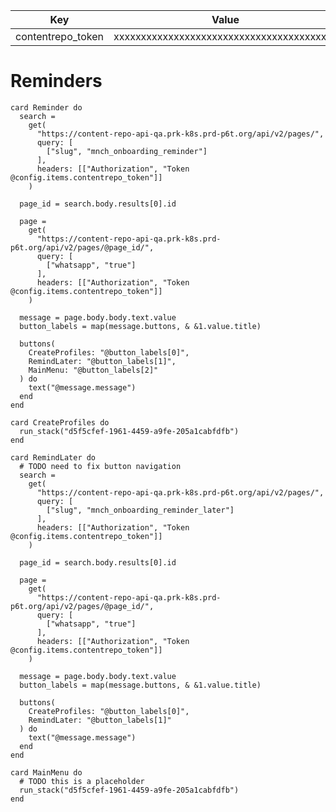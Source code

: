 <!--
 dictionary: "config"
version: "0.1.0"
columns: [] 
-->

| Key               | Value                                    |
| ----------------- | ---------------------------------------- |
| contentrepo_token | xxxxxxxxxxxxxxxxxxxxxxxxxxxxxxxxxxxxxxxxx|

# Reminders

<!-- { section: "fa72e364-2a58-4731-9b27-2179875eaa57", x: 0, y: 0} -->

```stack
card Reminder do
  search =
    get(
      "https://content-repo-api-qa.prk-k8s.prd-p6t.org/api/v2/pages/",
      query: [
        ["slug", "mnch_onboarding_reminder"]
      ],
      headers: [["Authorization", "Token @config.items.contentrepo_token"]]
    )

  page_id = search.body.results[0].id

  page =
    get(
      "https://content-repo-api-qa.prk-k8s.prd-p6t.org/api/v2/pages/@page_id/",
      query: [
        ["whatsapp", "true"]
      ],
      headers: [["Authorization", "Token @config.items.contentrepo_token"]]
    )

  message = page.body.body.text.value
  button_labels = map(message.buttons, & &1.value.title)

  buttons(
    CreateProfiles: "@button_labels[0]",
    RemindLater: "@button_labels[1]",
    MainMenu: "@button_labels[2]"
  ) do
    text("@message.message")
  end
end

card CreateProfiles do
  run_stack("d5f5cfef-1961-4459-a9fe-205a1cabfdfb")
end

card RemindLater do
  # TODO need to fix button navigation 
  search =
    get(
      "https://content-repo-api-qa.prk-k8s.prd-p6t.org/api/v2/pages/",
      query: [
        ["slug", "mnch_onboarding_reminder_later"]
      ],
      headers: [["Authorization", "Token @config.items.contentrepo_token"]]
    )

  page_id = search.body.results[0].id

  page =
    get(
      "https://content-repo-api-qa.prk-k8s.prd-p6t.org/api/v2/pages/@page_id/",
      query: [
        ["whatsapp", "true"]
      ],
      headers: [["Authorization", "Token @config.items.contentrepo_token"]]
    )

  message = page.body.body.text.value
  button_labels = map(message.buttons, & &1.value.title)

  buttons(
    CreateProfiles: "@button_labels[0]",
    RemindLater: "@button_labels[1]"
  ) do
    text("@message.message")
  end
end

card MainMenu do
  # TODO this is a placeholder
  run_stack("d5f5cfef-1961-4459-a9fe-205a1cabfdfb")
end

```